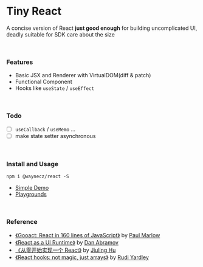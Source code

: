 # Tiny React

A concise version of React **just good enough** for building uncomplicated UI, deadly suitable for SDK care about the size

<br>

### Features

- Basic JSX and Renderer with VirtualDOM(diff & patch)
- Functional Component
- Hooks like `useState` / `useEffect`

<br>

### Todo

- [ ] `useCallback` / `useMemo` ...
- [ ] make state setter asynchronous

<br>

### Install and Usage

```
npm i @waynecz/react -S
```

- [Simple Demo]()
- [Playgrounds]()

<br>

### Reference

- [《Gooact: React in 160 lines of JavaScript》](https://medium.com/@sweetpalma/gooact-react-in-160-lines-of-javascript-44e0742ad60f) by [Paul Marlow](https://github.com/sweetpalma)
- [《React as a UI Runtime》](https://overreacted.io/react-as-a-ui-runtime/) by [Dan Abramov](https://overreacted.io)
- [《从零开始实现一个 React》](https://github.com/hujiulong/blog/issues/4) by [Jiuling Hu](https://github.com/hujiulong)
- [《React hooks: not magic, just arrays》](https://medium.com/@ryardley/react-hooks-not-magic-just-arrays-cd4f1857236e) by [Rudi Yardley](https://github.com/ryardley)
